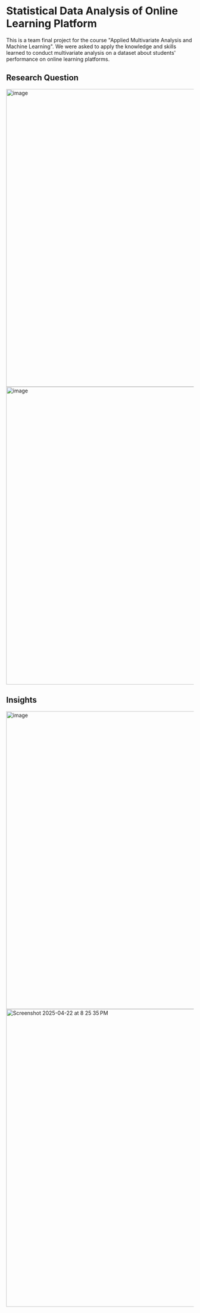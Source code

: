 # Statistical Data Analysis of Online Learning Platform

This is a team final project for the course "Applied Multivariate Analysis and Machine Learning". We were asked to apply the knowledge and skills learned to conduct multivariate analysis on a dataset about students' performance on online learning platforms.

## Research Question
<img width="800" alt="image" src="https://github.com/user-attachments/assets/6265dc2e-0bc1-4a5c-a089-61c1db73eb9e" />
<img width="800" alt="image" src="https://github.com/user-attachments/assets/3092a743-eb0d-4614-bf08-3c5d1de51290" />

## Insights
<img width="800" alt="image" src="https://github.com/user-attachments/assets/84f30905-dd02-47f7-94ea-1b568426a99f" />
<img width="800" alt="Screenshot 2025-04-22 at 8 25 35 PM" src="https://github.com/user-attachments/assets/8b756ce7-26b0-4a88-afa3-93c928c04980" />


